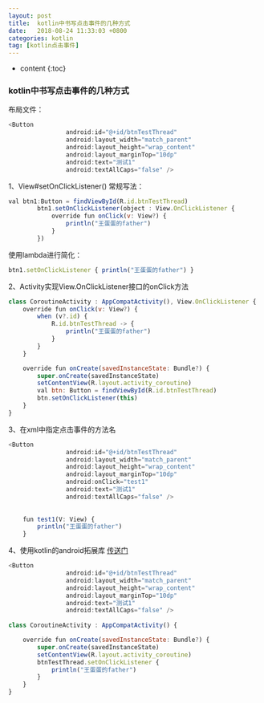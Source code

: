 ```yaml
---
layout: post
title:  kotlin中书写点击事件的几种方式
date:   2018-08-24 11:33:03 +0800
categories: kotlin
tag: [kotlin点击事件]
---
```


* content
{:toc}



### kotlin中书写点击事件的几种方式
布局文件：

```javascript
<Button
                android:id="@+id/btnTestThread"
                android:layout_width="match_parent"
                android:layout_height="wrap_content"
                android:layout_marginTop="10dp"
                android:text="测试1"
                android:textAllCaps="false" />
```

1、View#setOnClickListener()
常规写法：

```javascript
val btn1:Button = findViewById(R.id.btnTestThread)
        btn1.setOnClickListener(object : View.OnClickListener {
            override fun onClick(v: View?) {
                println("王蛋蛋的father")
            }
        })
```

使用lambda进行简化：

```javascript
btn1.setOnClickListener { println("王蛋蛋的father") }
```

2、Activity实现View.OnClickListener接口的onClick方法

```javascript
class CoroutineActivity : AppCompatActivity(), View.OnClickListener {
    override fun onClick(v: View?) {
        when (v?.id) {
            R.id.btnTestThread -> {
                println("王蛋蛋的father")
            }
        }
    }

    override fun onCreate(savedInstanceState: Bundle?) {
        super.onCreate(savedInstanceState)
        setContentView(R.layout.activity_coroutine)
        val btn: Button = findViewById(R.id.btnTestThread)
        btn.setOnClickListener(this)
    }
}
```

3、在xml中指定点击事件的方法名

```javascript
<Button
                android:id="@+id/btnTestThread"
                android:layout_width="match_parent"
                android:layout_height="wrap_content"
                android:layout_marginTop="10dp"
                android:onClick="test1"
                android:text="测试1"
                android:textAllCaps="false" />
				
				
	fun test1(V: View) {
        println("王蛋蛋的father")
    }
```

4、使用kotlin的android拓展库
[传送门](https://www.kotlincn.net/docs/tutorials/android-plugin.html)

```javascript
<Button
                android:id="@+id/btnTestThread"
                android:layout_width="match_parent"
                android:layout_height="wrap_content"
                android:layout_marginTop="10dp"
                android:text="测试1"
                android:textAllCaps="false" />
				
class CoroutineActivity : AppCompatActivity() {

    override fun onCreate(savedInstanceState: Bundle?) {
        super.onCreate(savedInstanceState)
        setContentView(R.layout.activity_coroutine)
        btnTestThread.setOnClickListener {
            println("王蛋蛋的father")
        }
    }
}
```


